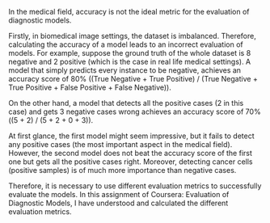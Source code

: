 In the medical field, accuracy is not the ideal metric for the evaluation of diagnostic models.

Firstly, in biomedical image settings, the dataset is imbalanced. Therefore, calculating the accuracy of a model leads to an incorrect evaluation of models.
For example, suppose the ground truth of the whole dataset is 8 negative and 2 positive (which is the case in real life medical settings). A model that simply predicts every instance to be negative, achieves an accuracy score of 80% ((True Negative + True Positive) / (True Negative + True Positive + False Positive + False Negative)).

On the other hand, a model that detects all the positive cases (2 in this case) and gets 3 negative cases wrong achieves an accuracy score of 70%((5 + 2) / (5 + 2 + 0 + 3)).

At first glance, the first model might seem impressive, but it fails to detect any positive cases (the most important aspect in the medical field). However, the second model does not beat the accuracy score of the first one but gets all the positive cases right. Moreover, detecting cancer cells (positive samples) is of much more importance than negative cases.

Therefore, it is necessary to use different evaluation metrics to successfully evaluate the models. In this assignment of Coursera: Evaluation of Diagnostic Models, I have understood and calculated the different evaluation metrics.
